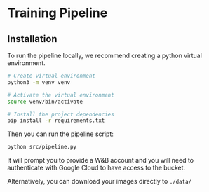 # Training Pipeline

## Installation

To run the pipeline locally, we recommend creating a python virtual environment.

```bash
# Create virtual environment
python3 -m venv venv

# Activate the virtual environment
source venv/bin/activate

# Install the project dependencies
pip install -r requirements.txt
```

Then you can run the pipeline script:

```bash
python src/pipeline.py
```

It will prompt you to provide a W&B account and you will
need to authenticate with Google Cloud to have access to the bucket.

Alternatively, you can download your images directly to `./data/`
